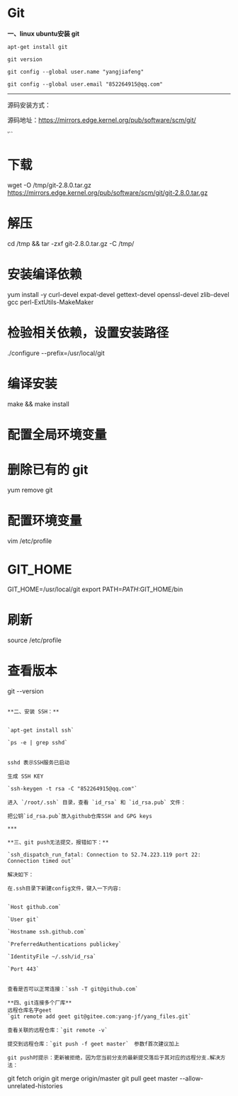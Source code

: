 # Git

**一、linux ubuntu安装 git**

`apt-get install git`

`git version`

`git config --global user.name "yangjiafeng"`

`git config --global user.email "852264915@qq.com"`

***

源码安装方式：

源码地址：https://mirrors.edge.kernel.org/pub/software/scm/git/

‵``
# 下载
wget -O /tmp/git-2.8.0.tar.gz https://mirrors.edge.kernel.org/pub/software/scm/git/git-2.8.0.tar.gz 
# 解压
cd /tmp && tar -zxf git-2.8.0.tar.gz -C /tmp/

# 安装编译依赖
yum install -y curl-devel expat-devel gettext-devel openssl-devel zlib-devel gcc perl-ExtUtils-MakeMaker

# 检验相关依赖，设置安装路径
./configure --prefix=/usr/local/git

# 编译安装
make && make install

# 配置全局环境变量

# 删除已有的 git
yum remove git

# 配置环境变量
vim /etc/profile

# GIT_HOME
GIT_HOME=/usr/local/git
export PATH=$PATH:$GIT_HOME/bin

# 刷新
source /etc/profile

# 查看版本
git --version

```

**二、安装 SSH：**


`apt-get install ssh`

`ps -e | grep sshd`


sshd 表示SSH服务已启动

生成 SSH KEY

`ssh-keygen -t rsa -C "852264915@qq.com"`

进入 `/root/.ssh` 目录，查看 `id_rsa` 和 `id_rsa.pub` 文件：

把公钥`id_rsa.pub`放入github仓库SSH and GPG keys

***

**三、git push无法提交，报错如下：**

`ssh_dispatch_run_fatal: Connection to 52.74.223.119 port 22: Connection timed out`

解决如下：

在.ssh目录下新建config文件，键入一下内容:


`Host github.com`

`User git`

`Hostname ssh.github.com`

`PreferredAuthentications publickey`

`IdentityFile ~/.ssh/id_rsa`

`Port 443`


查看是否可以正常连接：`ssh -T git@github.com`

**四、git连接多个厂库**
远程仓库名字geet
`git remote add geet git@gitee.com:yang-jf/yang_files.git`

查看关联的远程仓库：`git remote -v`

提交到远程仓库：`git push -f geet master`　参数f首次建议加上

git push时提示：更新被拒绝，因为您当前分支的最新提交落后于其对应的远程分支.解决方法：

```
git fetch origin
git merge origin/master
git pull geet master --allow-unrelated-histories

```


